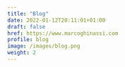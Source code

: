 ```yaml
---
title: "Blog"
date: 2022-01-12T20:11:01+01:00
draft: false
href: https://www.marcoghinassi.com
profile: blog
image: /images/blog.png
weight: 2
---
```

